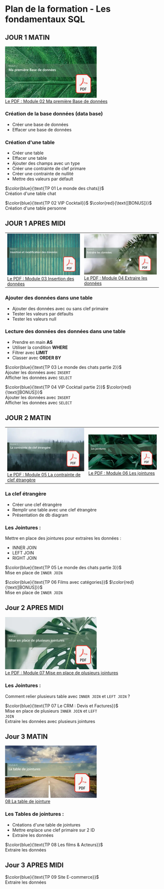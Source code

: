 # Plan de la formation - Les fondamentaux SQL

## JOUR 1 MATIN
<a href="./00 Les fichiers PDF - Supports de cours/02 Ma première Base de données.pdf">
  <img src="./img/mod/m2.webp" width="300">
</a>  
<br>
<a href="./00 Les fichiers PDF - Supports de cours/02 Ma première Base de données.pdf">
Le PDF : Module 02 Ma première Base de données
</a>  
<br>
  
### Création de la base données (data base)
- Créer une base de données  
- Effacer une base de données  
### Création d'une table
- Créer une table  
- Effacer une table  
- Ajouter des champs avec un type  
- Créer une contrainte de clef primare  
- Créer une contrainte de nullité  
- Mettre des valeurs par défault  

$\color{blue}{\text{TP 01 Le monde des chats}}$  
Création d'une table chat 
  
$\color{blue}{\text{TP 02 VIP Cocktail}}$  $\color{red}{\text{[BONUS]}}$   
Création d'une table personne
  


## JOUR 1 APRES MIDI
<table>
<tr>
<td>
<a href="./00 Les fichiers PDF - Supports de cours/03 Insertion des données.pdf">
  <img src="./img/mod/m3.webp" width="300">
</a>  
<br>
<a href="./00 Les fichiers PDF - Supports de cours/03 Insertion des données.pdf">
Le PDF : Module 03 Insertion des données
</a>  
</td>
<td>
<a href="./00 Les fichiers PDF - Supports de cours/04 Extraire les données.pdf">
  <img src="./img/mod/m4.webp" width="300">
</a>  
<br>
<a href="./00 Les fichiers PDF - Supports de cours/04 Extraire les données.pdf">
Le PDF : Module 04 Extraire les données
</a>  
</td>

</tr>
</table>

### Ajouter des données dans une table
- Ajouter des données avec ou sans clef primaire  
- Tester les valeurs par défaults  
- Tester les valeurs null  

### Lecture des données des données dans une table
- Prendre en main **AS**
- Utiliser la condition **WHERE**
- Filtrer avec **LIMIT**
- Classer avec **ORDER BY**

$\color{blue}{\text{TP 03 Le monde des chats partie 2}}$  
Ajouter les données avec <code>INSERT</code>  
Afficher les données avec <code>SELECT</code>  
  
$\color{blue}{\text{TP 04 VIP Cocktail partie 2}}$  $\color{red}{\text{[BONUS]}}$   
Ajouter les données avec <code>INSERT</code>  
Afficher les données avec <code>SELECT</code>  

## JOUR 2 MATIN
<table>
<tr>
<td>
<a href="./00 Les fichiers PDF - Supports de cours/05 La contrainte de clef étrangère.pdf">
  <img src="./img/mod/m5.webp" width="300">
</a>  
<br>
<a href="./00 Les fichiers PDF - Supports de cours/05 La contrainte de clef étrangère.pdf">
Le PDF : Module 05 La contrainte de clef étrangère
</a>
</td>
<td>
<a href="./00 Les fichiers PDF - Supports de cours/06 Les jointures.pdf">
  <img src="./img/mod/m6.webp" width="300">
</a>  
<br>
<a href="./00 Les fichiers PDF - Supports de cours/06 Les jointures.pdf">
Le PDF : Module 06 Les jointures
</a>
</td>
</tr>
</table>

### La clef étrangère
- Créer une clef étrangère  
- Remplir une table avec une clef étrangère  
- Présentation de db diagram    

### Les Jointures :
Mettre en place des jointures pour extraires les données :
- INNER JOIN  
- LEFT JOIN  
- RIGHT JOIN  


$\color{blue}{\text{TP 05 Le monde des chats partie 3}}$  
Mise en place de <code>INNER JOIN</code>  
  
$\color{blue}{\text{TP 06 Films avec catégories}}$  $\color{red}{\text{[BONUS]}}$   
Mise en place de <code>INNER JOIN</code>  


## Jour 2 APRES MIDI
<a href="./00 Les fichiers PDF - Supports de cours/07 Mise en place de plusieurs jointures.pdf">
  <img src="./img/mod/m7.webp" width="300">
</a>  
<br>
<a href="./00 Les fichiers PDF - Supports de cours/07 Mise en place de plusieurs jointures.pdf">
Le PDF : Module 07 Mise en place de plusieurs jointures
</a>  
<br>
  
### Les Jointures :
Comment relier plusieurs table avec <code>INNER JOIN</code> et <code>LEFT JOIN</code> ?

$\color{blue}{\text{TP 07 Le CRM : Devis et Factures}}$  
Mise en place de plusieurs <code>INNER JOIN</code> et <code>LEFT JOIN</code>   
Extraire les données avec plusieurs jointures  
  


## Jour 3 MATIN
<a href="./00 Les fichiers PDF - Supports de cours/08 La table de jointures.pdf">
  <img src="./img/mod/m8.webp" width="300">
</a>  
<br>
<a href="./00 Les fichiers PDF - Supports de cours/08 La table de jointures.pdf">
08 La table de jointure
</a>

### Les Tables de jointures :
- Créations d'une table de jointures
- Mettre enplace une clef primaire sur 2 ID
- Extraire les données  

$\color{blue}{\text{TP 08 Les films & Acteurs}}$  
Extraire les données  

## Jour 3 APRES MIDI
$\color{blue}{\text{TP 09 Site E-commerce}}$  
Extraire les données  

